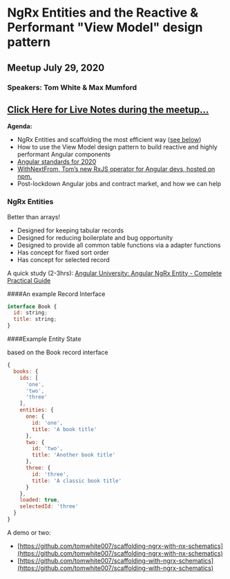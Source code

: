 # NgRx Entities and the Reactive & Performant "View Model" design pattern

## Meetup July 29, 2020

### Speakers: Tom White & Max Mumford

## [Click Here for Live Notes during the meetup...](https://docs.google.com/document/d/1-U5ctRAamzOkw3JOQ86eOmHo0KPY7KWzXBBQAMxVadY/edit?usp=sharing)

**Agenda:**

- NgRx Entities and scaffolding the most efficient way ([see below](#ngrx-entities))
- How to use the View Model design pattern to build reactive and highly performant Angular components
- [Angular standards for 2020](https://medium.com/p/angular-standards-for-2020-d31f401fb90d?source=email-9ee788b6810c--writer.postDistributed&sk=6edc2777791efd12f09d3d67f0a447dd)
- [WithNextFrom, Tom’s new RxJS operator for Angular devs, hosted on npm.](https://www.npmjs.com/package/@gyrus/ngx-with-next-from)
- Post-lockdown Angular jobs and contract market, and how we can help

### NgRx Entities

Better than arrays!

- Designed for keeping tabular records
- Designed for reducing boilerplate and bug opportunity
- Designed to provide all common table functions via a adapter functions
- Has concept for fixed sort order
- Has concept for selected record

A quick study (2-3hrs):
[Angular University: Angular NgRx Entity - Complete Practical Guide](blog.angular-university.io/ngrx-entity)

####An example Record Interface

```javascript
interface Book {
  id: string;
  title: string;
}
```

####Example Entity State

based on the Book record interface

```javascript
{
  books: {
    ids: [
      'one',
      'two',
      'three'
    ],
    entities: {
      one: {
        id: 'one',
        title: 'A book title'
      },
      two: {
        id: 'two',
        title: 'Another book title'
      },
      three: {
        id: 'three',
        title: 'A classic book title'
      }
    },
    loaded: true,
    selectedId: 'three'
  }
}
```

A demo or two:

- [https://github.com/tomwhite007/scaffolding-ngrx-with-nx-schematics](https://github.com/tomwhite007/scaffolding-ngrx-with-nx-schematics)
- [https://github.com/tomwhite007/scaffolding-with-ngrx-schematics](https://github.com/tomwhite007/scaffolding-with-ngrx-schematics)
